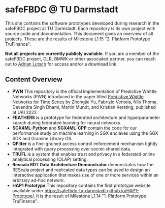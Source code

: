 # safeFBDC @ TU Darmstadt

This site contains the software prototypes developed during research in the safeFBDC project at TU Darmstadt. Each repository is its own project with source code and documentation. This document gives an overview of all projects. These are the results of Milestone L1.15 "2. Platform Prototype TruFinance".

**Not all projects are currently publicly available.** If you are a member of the safeFBDC project, DLR, BMWK or other associated partner, you can reach out to [Adrian Lutsch](https://www.informatik.tu-darmstadt.de/systems/systems_tuda/group/team_detail_117568.en.jsp) for access and/or a download link.

## Content Overview

- **PWN** This repository is the official implementation of Predictive Whittle Networks (PWN) introduced in the paper titled [Predictive Whittle Networks for Time Series](https://ml-research.github.io/papers/yu2022whittle.pdf) by Zhongjie Yu, Fabrizio Ventola, Nils Thoma, Devendra Singh Dhami, Martin Mundt, and Kristian Kersting, published at UAI 2022.
- **FEATHERS** is a prototype for federated architecture and hyperparameter search during federated learning for neural networks.
- **SGX4ML-Python** and **SGX4ML-CPP** contain the code for our performance study on machine learning in SGX enclaves using the SGX SDK and Gramine Library OS.
- **QFilter** is a fine-grained access control enforcement mechanism tightly integrated with query processing over secret-shared data.
- **TRUFL** is a system that enables trust and privacy in a federated online analytical processing (OLAP) setting.
- **Rescala RDT Data Architecture Demonstrator** demonstrates how the REScala project and replicated data types can be used to design an interactive application that makes use of one or more services within an arbitrary ad-hoc network.
- **HAP1 Prototype** This repository contains the first prototype website available under <https://safefbdc-tu-darmstadt.github.io/HAP1-Prototype/>. It is the result of Milestone L1.14 "1. Platform Prototype TruFinance".

